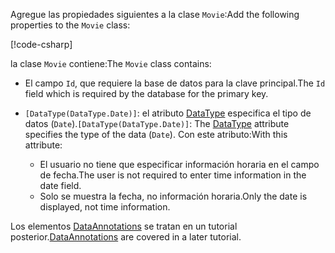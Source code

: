 <span data-ttu-id="3f353-101">Agregue las propiedades siguientes a la clase `Movie`:</span><span class="sxs-lookup"><span data-stu-id="3f353-101">Add the following properties to the `Movie` class:</span></span>

[!code-csharp[](~/tutorials/first-mvc-app/start-mvc/sample/MvcMovie22/Models/Movie.cs?name=snippet1)]

<span data-ttu-id="3f353-102">la clase `Movie` contiene:</span><span class="sxs-lookup"><span data-stu-id="3f353-102">The `Movie` class contains:</span></span>

* <span data-ttu-id="3f353-103">El campo `Id`, que requiere la base de datos para la clave principal.</span><span class="sxs-lookup"><span data-stu-id="3f353-103">The `Id` field which is required by the database for the primary key.</span></span>
* <span data-ttu-id="3f353-104">`[DataType(DataType.Date)]`:  el atributo [DataType](/dotnet/api/microsoft.aspnetcore.mvc.dataannotations.internal.datatypeattributeadapter) especifica el tipo de datos (`Date`).</span><span class="sxs-lookup"><span data-stu-id="3f353-104">`[DataType(DataType.Date)]`:  The [DataType](/dotnet/api/microsoft.aspnetcore.mvc.dataannotations.internal.datatypeattributeadapter) attribute specifies the type of the data (`Date`).</span></span> <span data-ttu-id="3f353-105">Con este atributo:</span><span class="sxs-lookup"><span data-stu-id="3f353-105">With this attribute:</span></span>

  * <span data-ttu-id="3f353-106">El usuario no tiene que especificar información horaria en el campo de fecha.</span><span class="sxs-lookup"><span data-stu-id="3f353-106">The user is not required to enter time information in the date field.</span></span>
  * <span data-ttu-id="3f353-107">Solo se muestra la fecha, no información horaria.</span><span class="sxs-lookup"><span data-stu-id="3f353-107">Only the date is displayed, not time information.</span></span>

<span data-ttu-id="3f353-108">Los elementos [DataAnnotations](/dotnet/api/system.componentmodel.dataannotations) se tratan en un tutorial posterior.</span><span class="sxs-lookup"><span data-stu-id="3f353-108">[DataAnnotations](/dotnet/api/system.componentmodel.dataannotations) are covered in a later tutorial.</span></span>